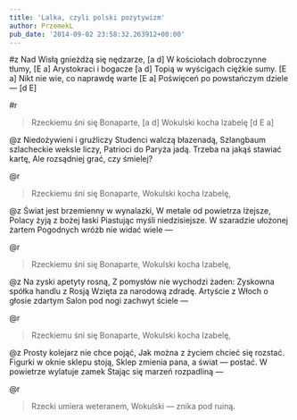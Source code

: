 ```yaml
---
title: 'Lalka, czyli polski pozytywizm'
author: PrzemekL
pub_date: '2014-09-02 23:58:32.263912+00:00'
---
```


#z
Nad Wisłą gnieżdżą się nędzarze, [a d]
W kościołach dobroczynne tłumy, [E a]
Arystokraci i bogacze [a d]
Topią w wyścigach ciężkie sumy. [E a]
Nikt nie wie, co naprawdę warte [E a]
Poświęceń po powstańczym dziele — [d E]

#r
>Rzeckiemu śni się Bonaparte, [a d]
>Wokulski kocha Izabelę [d E a]

@z
Niedożywieni i gruźliczy
Studenci walczą błazenadą,
Szlangbaum szlacheckie weksle liczy,
Patrioci do Paryża jadą.
Trzeba na jakąś stawiać kartę,
Ale rozsądniej grać, czy śmielej?

@r
>Rzeckiemu śni się Bonaparte,
>Wokulski kocha Izabelę,

@z
Świat jest brzemienny w wynalazki,
W metale od powietrza lżejsze,
Polacy żyją z bożej łaski
Piastując myśli niedzisiejsze.
W szaradzie ułożonej żartem
Pogodnych wróżb nie widać wiele —

@r
>Rzeckiemu śni się Bonaparte,
>Wokulski kocha Izabelę,

@z
Na zyski apetyty rosną,
Z pomysłów nie wychodzi żaden:
Zyskowna spółka handlu z Rosją
Wzięta za narodową zdradę.
Artyście z Włoch o głosie zdartym
Salon pod nogi zachwyt ściele —

@r
>Rzeckiemu śni się Bonaparte,
>Wokulski kocha Izabelę,

@z
Prosty kolejarz nie chce pojąć,
Jak można z życiem chcieć się rozstać.
Figurki w oknie sklepu stoją,
Sklep zmienia pana, a świat — postać.
W powietrze wylatuje zamek
Stając się marzeń rozpadliną —

@r
>Rzecki umiera weteranem,
>Wokulski — znika pod ruiną.